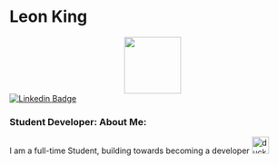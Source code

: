 <h1> Leon King </h1>

<div id="header" align="center">
  <img src="https://media.giphy.com/media/M9gbBd9nbDrOTu1Mqx/giphy.gif" width="100"/>
</div>
<div id ="badges">
    <a href="https://www.linkedin.com/in/kingyleon/">
        <img src = "https://img.shields.io/badge/LinkedIn-blue" alt = "Linkedin Badge">
    </a>
</div>
<img src="https://komarev.com/ghpvc/?username=kingyleon&style=flat-square&color=blue" alt=""/>

### Student Developer: About Me:
I am a full-time Student, building towards becoming a developer 
<img src="https://giphy.com/gifs/fomoduck-duck-fomo-forever-squad-HzPtbOKyBoBFsK4hyc" width = "30" alt = "duck gif">

